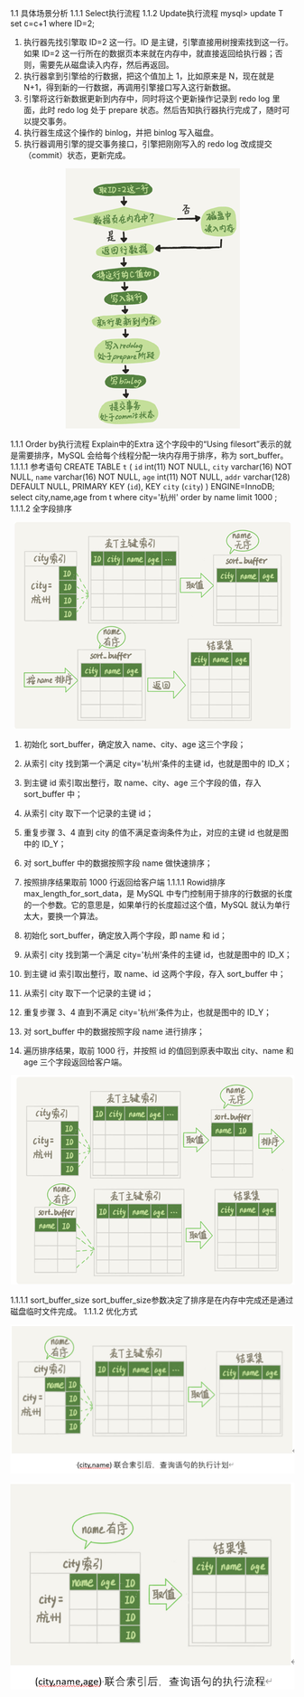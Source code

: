 1.1	具体场景分析
1.1.1	Select执行流程
1.1.2	Update执行流程
mysql> update T set c=c+1 where ID=2;
1.	执行器先找引擎取 ID=2 这一行。ID 是主键，引擎直接用树搜索找到这一行。如果 ID=2 这一行所在的数据页本来就在内存中，就直接返回给执行器；否则，需要先从磁盘读入内存，然后再返回。
2.	执行器拿到引擎给的行数据，把这个值加上 1，比如原来是 N，现在就是 N+1，得到新的一行数据，再调用引擎接口写入这行新数据。
3.	引擎将这行新数据更新到内存中，同时将这个更新操作记录到 redo log 里面，此时 redo log 处于 prepare 状态。然后告知执行器执行完成了，随时可以提交事务。
4.	执行器生成这个操作的 binlog，并把 binlog 写入磁盘。
5.	执行器调用引擎的提交事务接口，引擎把刚刚写入的 redo log 改成提交（commit）状态，更新完成。
<div align=center>

![1589106235941.png](..\images\1589106235941.png)

</div>

1.1.1	Order by执行流程
Explain中的Extra 这个字段中的“Using filesort”表示的就是需要排序，MySQL 会给每个线程分配一块内存用于排序，称为 sort_buffer。
1.1.1.1	参考语句
CREATE TABLE `t` (
  `id` int(11) NOT NULL,
  `city` varchar(16) NOT NULL,
  `name` varchar(16) NOT NULL,
  `age` int(11) NOT NULL,
  `addr` varchar(128) DEFAULT NULL,
  PRIMARY KEY (`id`),
  KEY `city` (`city`)
) ENGINE=InnoDB;
select city,name,age from t where city='杭州' order by name limit 1000  ;
1.1.1.2	全字段排序
<div align=center>

![1589106261487.png](..\images\1589106261487.png)

</div>

1.	初始化 sort_buffer，确定放入 name、city、age 这三个字段；
2.	从索引 city 找到第一个满足 city='杭州’条件的主键 id，也就是图中的 ID_X；
3.	到主键 id 索引取出整行，取 name、city、age 三个字段的值，存入 sort_buffer 中；
4.	从索引 city 取下一个记录的主键 id；
5.	重复步骤 3、4 直到 city 的值不满足查询条件为止，对应的主键 id 也就是图中的 ID_Y；
6.	对 sort_buffer 中的数据按照字段 name 做快速排序；
7.	按照排序结果取前 1000 行返回给客户端
1.1.1.1	Rowid排序
max_length_for_sort_data，是 MySQL 中专门控制用于排序的行数据的长度的一个参数。它的意思是，如果单行的长度超过这个值，MySQL 就认为单行太大，要换一个算法。

1.	初始化 sort_buffer，确定放入两个字段，即 name 和 id；
2.	从索引 city 找到第一个满足 city='杭州’条件的主键 id，也就是图中的 ID_X；
3.	到主键 id 索引取出整行，取 name、id 这两个字段，存入 sort_buffer 中；
4.	从索引 city 取下一个记录的主键 id；
5.	重复步骤 3、4 直到不满足 city='杭州’条件为止，也就是图中的 ID_Y；
6.	对 sort_buffer 中的数据按照字段 name 进行排序；
7.	遍历排序结果，取前 1000 行，并按照 id 的值回到原表中取出 city、name 和 age 三个字段返回给客户端。
<div align=center>

![1589106288813.png](..\images\1589106288813.png)

</div>

1.1.1.1	sort_buffer_size
sort_buffer_size参数决定了排序是在内存中完成还是通过磁盘临时文件完成。
1.1.1.2	优化方式
<div align=center>

![1589106320716.png](..\images\1589106320716.png)

</div>
<div align=center>

![1589106340644.png](..\images\1589106340644.png)

</div>

